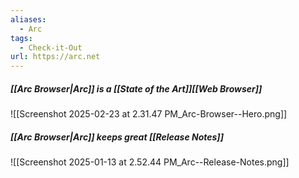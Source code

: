 ```yaml
---
aliases:
  - Arc
tags:
  - Check-it-Out
url: https://arc.net
---
```

##### [[Arc Browser|Arc]] is a [[State of the Art]][[Web Browser]]

![[Screenshot 2025-02-23 at 2.31.47 PM_Arc-Browser--Hero.png]]
##### [[Arc Browser|Arc]] keeps great [[Release Notes]]
![[Screenshot 2025-01-13 at 2.52.44 PM_Arc--Release-Notes.png]]
